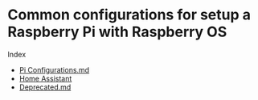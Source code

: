 # Common configurations for setup a Raspberry Pi with Raspberry OS

Index

- [Pi Configurations.md](https://gist.github.com/vincios/b2995fd40194b64ed8bc6aa850c5b3fb#file-1-pi-configurations-md)
- [Home Assistant](https://gist.github.com/vincios/b2995fd40194b64ed8bc6aa850c5b3fb#file-pi-configurations-2-home-assistant-md)
- [Deprecated.md](https://gist.github.com/vincios/b2995fd40194b64ed8bc6aa850c5b3fb#file-99-deprecated-md)